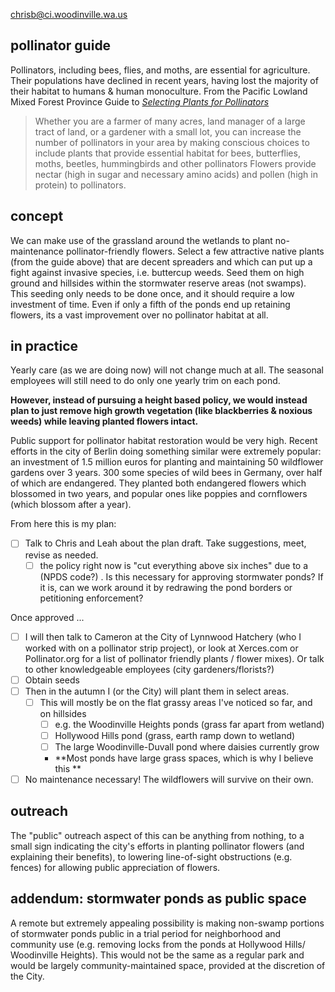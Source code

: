 
chrisb@ci.woodinville.wa.us

## pollinator guide
Pollinators, including bees, flies, and moths, are essential for agriculture. Their populations have declined in recent years, having lost the majority of their habitat to humans & human monoculture. From the Pacific Lowland Mixed Forest Province Guide to [*Selecting Plants for Pollinators*](https://www.pollinator.org/PDFs/Guides/PacificLowlandrx9FINAL.pdf) 

> Whether you are a farmer of many acres, land manager of a large tract of land, or a gardener with a small lot, you can increase the number of pollinators in your area by making conscious choices to include plants that provide essential habitat for bees, butterflies, moths, beetles, hummingbirds and other pollinators
> Flowers provide nectar (high in sugar and necessary amino acids) and pollen (high in protein) to pollinators.

## concept
We can make use of the grassland around the wetlands to plant no-maintenance pollinator-friendly flowers. Select a few attractive native plants (from the guide above) that are decent spreaders and which can put up a fight against invasive species, i.e. buttercup weeds. Seed them on high ground and hillsides within the stormwater reserve areas (not swamps). This seeding only needs to be done once, and it should require a low investment of time. Even if only a fifth of the ponds end up retaining flowers, its a vast improvement over no pollinator habitat at all.

## in practice
Yearly care (as we are doing now) will not change much at all. The seasonal employees will still need to do only one yearly trim on each pond.

**However, instead of pursuing a height based policy, we would instead plan to just remove high growth vegetation (like blackberries & noxious weeds) while leaving planted flowers intact.**

Public support for pollinator habitat restoration would be very high. Recent efforts in the city of Berlin doing something similar were extremely popular: an investment of 1.5 million euros for planting and maintaining 50 wildflower gardens over 3 years. 300 some species of wild bees in Germany, over half of which are endangered. They planted both endangered flowers which blossomed in two years, and popular ones like poppies and cornflowers (which blossom after a year).

From here this is my plan:
- [ ] Talk to Chris and Leah about the plan draft. Take suggestions, meet, revise as needed.
	- [ ] the policy right now is "cut everything above six inches" due to a (NPDS code?) . Is this necessary for approving stormwater ponds? If it is, can we work around it by redrawing the pond borders or petitioning enforcement?

Once approved ... 
- [ ] I will then talk to Cameron at the City of Lynnwood Hatchery (who I worked with on a pollinator strip project), or look at Xerces.com or Pollinator.org for a list of pollinator friendly plants / flower mixes). Or talk to other knowledgeable employees (city gardeners/florists?)
- [ ] Obtain seeds
- [ ] Then in the autumn I (or the City) will plant them in select areas.
	- [ ] This will mostly be on the flat grassy areas I've noticed so far, and on hillsides
		- [ ] e.g. the Woodinville Heights ponds (grass far apart from wetland)
		- [ ] Hollywood Hills pond (grass, earth ramp down to wetland)
		- [ ] The large Woodinville-Duvall pond where daisies currently grow
		- **Most ponds have large grass spaces, which is why I believe this **
- [ ] No maintenance necessary! The wildflowers will survive on their own.

## outreach
The "public" outreach aspect of this can be anything from nothing, to a small sign indicating the city's efforts in planting pollinator flowers (and explaining their benefits), to lowering line-of-sight obstructions (e.g. fences) for allowing public appreciation of flowers. 

## addendum: stormwater ponds as public space
A remote but extremely appealing possibility is making non-swamp portions of stormwater ponds public in a trial period for neighborhood and community use (e.g. removing locks from the ponds at Hollywood Hills/ Woodinville Heights). This would not be the same as a regular park and would be largely community-maintained space, provided at the discretion of the City.